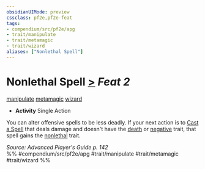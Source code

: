 ```yaml
---
obsidianUIMode: preview
cssclass: pf2e,pf2e-feat
tags:
- compendium/src/pf2e/apg
- trait/manipulate
- trait/metamagic
- trait/wizard
aliases: ["Nonlethal Spell"]
---
```

# Nonlethal Spell  [>](../../Rules/core-rulebook/chapter-9-playing-the-game.md#Actions "Single Action") *Feat 2*  
[manipulate](../../Rules/traits/manipulate.md)  [metamagic](../../Rules/traits/metamagic.md)  [wizard](../../Rules/traits/wizard.md)  

- **Activity** Single Action

You can alter offensive spells to be less deadly. If your next action is to [Cast a Spell](../../Rules/actions/cast-a-spell.md) that deals damage and doesn't have the [death](../../Rules/traits/death.md) or [negative](../../Rules/traits/negative.md) trait, that spell gains the [nonlethal](../../Rules/traits/nonlethal.md) trait.

*Source: Advanced Player's Guide p. 142*  
%% #compendium/src/pf2e/apg #trait/manipulate #trait/metamagic #trait/wizard %%